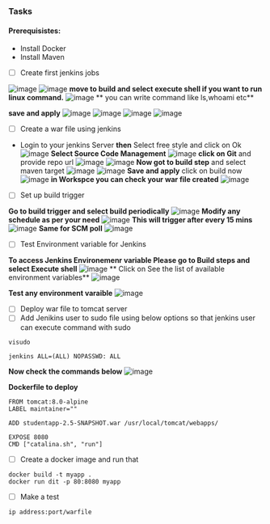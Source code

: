 
### Tasks
#### Prerequisistes:
- Install Docker
- Install Maven
- [ ] Create first jenkins jobs

![image](https://user-images.githubusercontent.com/120269399/232205784-11d12844-8e80-4284-ba5d-646c7186d9df.png)
![image](https://user-images.githubusercontent.com/120269399/232205810-23a7e356-8e47-4302-ae28-0d1ca18c8ee3.png)
**move to build and select execute shell if you want to run linux command.**
![image](https://user-images.githubusercontent.com/120269399/232205895-b56405c9-c2e7-4733-999c-bbd2ceec54a1.png)
** you can write command like ls,whoami etc**
 
 **save and apply**
 ![image](https://user-images.githubusercontent.com/120269399/232206054-46646d2a-b069-4137-be2b-cf56f4f1501e.png)
![image](https://user-images.githubusercontent.com/120269399/232206064-3421c145-1922-4e06-b726-8cabf2ce3a3c.png)
![image](https://user-images.githubusercontent.com/120269399/232206082-c02d2266-2f1f-4dac-a84a-21c7261b7512.png)
![image](https://user-images.githubusercontent.com/120269399/232206091-d3718248-f580-48ec-85c2-39ebcf1e5297.png)


- [ ] Create a war file using jenkins

- Login to your jenkins Server 
**then** Select free style and click on Ok
![image](https://user-images.githubusercontent.com/120269399/232208021-9ac105b8-d593-4374-9e33-234046bd6b56.png)
**Select Source Code Management**
![image](https://user-images.githubusercontent.com/120269399/232208080-59a4688a-7a6f-4ad1-8dec-8984c710124e.png)
**click on Git** and provide repo url
![image](https://user-images.githubusercontent.com/120269399/232208122-4602ef01-0506-41d0-9212-f6a1624ef62c.png)
![image](https://user-images.githubusercontent.com/120269399/232208218-85d243d5-2464-4b31-b548-641c65bfe8e3.png)
**Now got to build step** and select maven target
![image](https://user-images.githubusercontent.com/120269399/232208318-584936b3-ee0f-4f03-98f5-509d6f9e1fd7.png)
![image](https://user-images.githubusercontent.com/120269399/232208337-7b396904-6c9b-4ec4-96cb-675ce996f015.png)
**Save and apply** click on build now
![image](https://user-images.githubusercontent.com/120269399/232208383-b9a6833d-3e22-4aea-8f5b-94549abcc727.png)
**in Workspce you can check your war file created**
![image](https://user-images.githubusercontent.com/120269399/232208421-7aa2eec2-7905-4dfc-ba86-82d0850680cb.png)

- [ ] Set up build trigger

**Go to build trigger and select build periodically**
![image](https://user-images.githubusercontent.com/120269399/232208469-5d896212-9c6f-46f4-871e-0459bfb95341.png)
**Modify any schedule as per your need**
![image](https://user-images.githubusercontent.com/120269399/232208513-cbeb114d-a194-4f94-976a-37348649c15b.png)
**This will trigger after every 15 mins**
![image](https://user-images.githubusercontent.com/120269399/232208540-40b5e929-a5fb-4745-96e1-ccb79b5f1d6d.png)
**Same for SCM poll**
![image](https://user-images.githubusercontent.com/120269399/232208660-9ad1efa5-5684-4243-a72e-72395f38ad22.png)




- [ ] Test Environment variable for Jenkins 

**To access Jenkins Environemenr variable Please go to Build steps and select Execute shell**
![image](https://user-images.githubusercontent.com/120269399/232208741-370b66ad-63c2-4aec-b2cb-f0c8e181b47e.png)
** Click on See the list of available environment variables**
![image](https://user-images.githubusercontent.com/120269399/232209019-9a438b2f-c1d0-4c4d-a6cf-e7ba189839f2.png)

**Test any environment varaible**
![image](https://user-images.githubusercontent.com/120269399/232209688-03f7fb0d-6e0c-4339-91b8-29c9781d3959.png)


- [ ] Deploy war file to tomcat server 
- [ ] Add Jenikins user to sudo file using below options so that jenkins user can execute command with sudo
```
visudo

jenkins ALL=(ALL) NOPASSWD: ALL

```
**Now check the commands below**
![image](https://user-images.githubusercontent.com/120269399/232224305-c1686f66-dea6-4242-bfc9-a2f456931edd.png)

**Dockerfile to deploy**
```
FROM tomcat:8.0-alpine
LABEL maintainer=""

ADD studentapp-2.5-SNAPSHOT.war /usr/local/tomcat/webapps/

EXPOSE 8080
CMD ["catalina.sh", "run"]
```
- [ ]  Create a docker image and run that

```
docker build -t myapp .
docker run dit -p 80:8080 myapp
```
- [ ] Make a test

```
ip address:port/warfile
```

